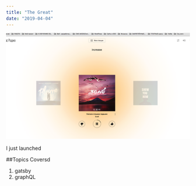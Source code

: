 ```yaml
---
title: "The Great"
date: "2019-04-04"
---
```


![Foto](./foto.png) 

I just launched

##Topics Coversd

1. gatsby
2. graphQL